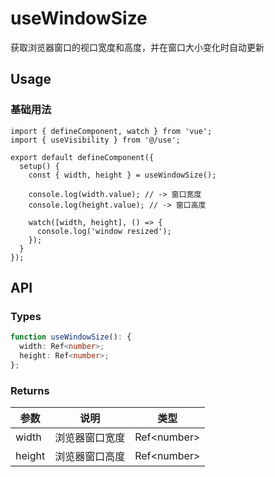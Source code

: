 # useWindowSize
获取浏览器窗口的视口宽度和高度，并在窗口大小变化时自动更新

## Usage
### 基础用法
```tsx
import { defineComponent, watch } from 'vue';
import { useVisibility } from '@/use';

export default defineComponent({
  setup() {
    const { width, height } = useWindowSize();

    console.log(width.value); // -> 窗口宽度
    console.log(height.value); // -> 窗口高度

    watch([width, height], () => {
      console.log('window resized');
    });
  }
});
```

## API
### Types
```ts
function useWindowSize(): {
  width: Ref<number>;
  height: Ref<number>;
};
```

### Returns
| 参数   | 说明           | 类型          |
|--------|----------------|---------------|
| width  | 浏览器窗口宽度 | Ref\<number\> |
| height | 浏览器窗口高度 | Ref\<number\> |
